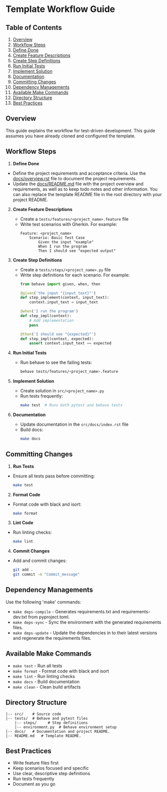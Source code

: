 # Template Workflow Guide

## Table of Contents
1. [Overview](#overview)
2. [Workflow Steps](#workflow-steps)
  1. [Define Done](#define-done)
  2. [Create Feature Descriptions](#create-feature-descriptions)
  3. [Create Step Definitions](#create-step-definitions)
  4. [Run Initial Tests](#run-initial-tests)
  5. [Implement Solution](#implement-solution)
  6. [Documentation](#documentation)
3. [Committing Changes](#committing-changes)
4. [Dependency Managements](#dependency-managements)
5. [Available Make Commands](#available-make-commands)
6. [Directory Structure](#directory-structure)
7. [Best Practices](#best-practices)

## Overview
This guide explains the workflow for test-driven development. This guide assumes you have already cloned and configured the template.

## Workflow Steps

1. **Define Done**
  - Define the project requirements and acceptance criteria.  Use the [docs/overview.rst](/docs/overview.rst) file to document the project requirements.
  - Update the [docs/README.md](/docs/README.md) file with the project overview and requirements, as well as to keep todo notes and other information.  You can also replace the template README file in the root directory with your project README.

2. **Create Feature Descriptions**
   - Create a `tests/features/<project_name>.feature` file
   - Write test scenarios with Gherkin. For example:
     ```gherkin
     Feature: <project_name>
         Scenario: Basic Test Case
             Given the input "example"
             When I run the program
             Then I should see "expected output"
     ```

3. **Create Step Definitions**
   - Create a `tests/steps/<project_name>.py` file
   - Write step definitions for each scenario. For example:
     ```python
     from behave import given, when, then

     @given('the input "{input_text}"')
     def step_implement(context, input_text):
         context.input_text = input_text
     
     @when('I run the program')
     def step_impl(context):
         # Add implementation
         pass

     @then('I should see "{expected}"')
     def step_impl(context, expected):
         assert context.input_text == expected
     ```

4. **Run Initial Tests**
   - Run behave to see the failing tests:
     ```bash
     behave tests/features/<project_name>.feature
     ```

5. **Implement Solution**
   - Create solution in `src/<project_name>.py`
   - Run tests frequently:
     ```bash
     make test  # Runs both pytest and behave tests
     ```

6. **Documentation**
   - Update documentation in the `src/docs/index.rst` file
   - Build docs:
     ```bash
     make docs
     ```
## Committing Changes

1. **Run Tests**
  - Ensure all tests pass before committing:
    ```bash
    make test
    ```
2. **Format Code**
  - Format code with black and isort:
    ```bash
    make format
    ```
3. **Lint Code**
  - Run linting checks:
    ```bash
    make lint
    ```
4. **Commit Changes**
  - Add and commit changes:
    ```bash
    git add .
    git commit -m "Commit_message"
    ```

## Dependency Managements
Use the following 'make' commands:
- `make deps-compile` - Generates requirements.txt and requirements-dev.txt from pyproject.toml.
- `make deps-sync` - Sync the environment with the generated requirements files.
- `make deps-update` - Update the dependencies in to their latest versions and regenerate the requirements files.

## Available Make Commands
- `make test` - Run all tests
- `make format` - Format code with black and isort
- `make lint` - Run linting checks
- `make docs` - Build documentation
- `make clean` - Clean build artifacts

## Directory Structure
```text
|-- src/    # Source code
|-- tests/  # Behave and pytest files
    |-- steps/     # Step definitions
    |-- environment.py  # Behave environment setup
|-- docs/   # Documentation and project README.
|-- README.md   # Template README.
```

## Best Practices
- Write feature files first
- Keep scenarios focused and specific
- Use clear, descriptive step definitions
- Run tests frequently
- Document as you go